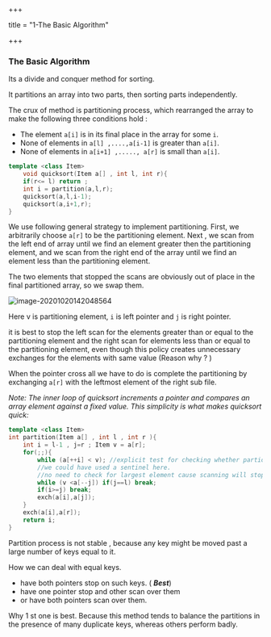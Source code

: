 +++

title = "1-The Basic Algorithm"

+++

### The Basic Algorithm

Its a divide and conquer method for sorting.

It partitions an array into two parts, then sorting parts independently.

The crux of method is partitioning process, which rearranged the array to make the following three conditions hold :

- The element `a[i]` is in its final place in the array for some `i`.
- None of elements in `a[l] ,....,a[i-1]` is greater than `a[i]`.
- None of elements in `a[i+1] ,....., a[r]` is small than `a[i]`.

````c++
template <class Item>
    void quicksort(Item a[] , int l, int r){
    if(r<= l) return ;
    int i = partition(a,l,r);
    quicksort(a,l,i-1);
    quicksort(a,i+1,r);
}
````

We use following general strategy to implement partitioning. First, we arbitrarily choose `a[r]` to be the partitioning element. Next , we scan from the left end of array until we find an element greater then the partitioning element,  and we scan from the right end of the array until we find an element less than the partitioning element.

The two elements that stopped the scans are obviously out of place in the final partitioned array, so we swap them.

![image-20201020142048564](/1-The_Basic_Algorithm.assets/image-20201020142048564.png)

Here v is partitioning element, `i` is left pointer and `j` is right pointer.

it is best to stop the left scan for the elements greater than or equal to the partitioning element and the right scan for elements less than or equal to the partitioning element, even though this policy creates unnecessary exchanges for the elements with same value (Reason why ? )

When the pointer cross all we have to do is complete the partitioning by exchanging `a[r]` with the leftmost element of the right sub file.

*Note: The inner loop of quicksort increments a pointer and compares an array element against a fixed value. This simplicity is what makes quicksort quick:*

````c++
template <class Item>
int partition(Item a[] , int l , int r ){
    int i = l-1 , j=r ; Item v = a[r];
    for(;;){
        while (a[++i] < v); //explicit test for checking whether partioning element is the smallest element in array
        //we could have used a sentinel here.
        //no need to check for largest element cause scanning will stop in one pass.
        while (v <a[--j]) if(j==l) break;
        if(i>=j) break;
        exch(a[i],a[j]);
    }
    exch(a[i],a[r]);
    return i;
}
````

Partition process is not stable , because any key might be moved past a large number of keys equal to it.

How we can deal with equal keys.

- have both pointers stop on such keys. ( ***Best***)
- have one pointer stop and other scan over them
- or have both pointers scan over them.

Why 1 st one is best. Because this method tends to balance the partitions in the presence of many duplicate keys, whereas others perform badly.

